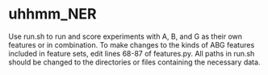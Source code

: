 # uhhmm_NER

Use run.sh to run and score experiments with A, B, and G as their own features or in combination.
To make changes to the kinds of ABG features included in feature sets, edit lines 68-87 of features.py.
All paths in run.sh should be changed to the directories or files containing the necessary data.
